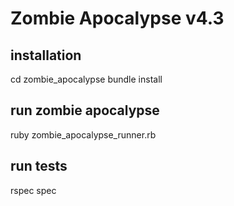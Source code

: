 # Zombie Apocalypse v4.3


installation
------------
cd zombie_apocalypse
bundle install


run zombie apocalypse
----------------------
ruby zombie_apocalypse_runner.rb


run tests
----------
rspec spec

